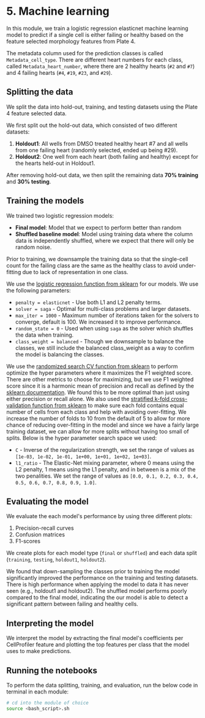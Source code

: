 # 5. Machine learning

In this module, we train a logistic regression elasticnet machine learning model to predict if a single cell is either failing or healthy based on the feature selected morphology features from Plate 4. 

The metadata column used for the prediction classes is called `Metadata_cell_type`.
There are different heart numbers for each class, called `Metadata_heart_number`, where there are 2 healthy hearts (`#2` and `#7`) and 4 failing hearts (`#4`, `#19`, `#23`, and `#29`).

## Splitting the data

We split the data into hold-out, training, and testing datasets using the Plate 4 feature selected data.

We first split out the hold-out data, which consisted of two different datasets:

1. **Holdout1**: All wells from DMSO treated healthy heart #7 and all wells from one failing heart (randomly selected, ended up being #29).
2. **Holdout2**: One well from each heart (both failing and healthy) except for the hearts held-out in Holdout1.

After removing hold-out data, we then split the remaining data **70% training** and **30% testing**.

## Training the models

We trained two logistic regression models:

- **Final model**: Model that we expect to perform better than random
- **Shuffled baseline model**: Model using training data where the column data is independently shuffled, where we expect that there will only be random noise.

Prior to training, we downsample the training data so that the single-cell count for the failing class are the same as the healthy class to avoid under-fitting due to lack of representation in one class.

We use the [logistic regression function from sklearn](https://scikit-learn.org/stable/modules/generated/sklearn.linear_model.LogisticRegression.html) for our models. 
We use the following parameters:

- `penalty = elasticnet` - Use both L1 and L2 penalty terms.
- `solver = saga` - Optimal for multi-class problems and larger datasets.
- `max_iter = 1000` - Maximum number of iterations taken for the solvers to converge, default is 100. We increased it to improve performance.
- `random_state = 0` - Used when using `saga` as the solver which shuffles the data when training.
- `class_weight = balanced` - Though we downsample to balance the classes, we still include the balanced class_weight as a way to confirm the model is balancing the classes.

We use the [randomized search CV function from sklearn](https://scikit-learn.org/stable/modules/generated/sklearn.model_selection.RandomizedSearchCV.html) to perform optimize the hyper parameters where it maximizes the F1 weighted score. 
There are other metrics to choose for maximizing, but we use F1 weighted score since it is a harmonic mean of precision and recall as defined by the [sklearn documentation](https://scikit-learn.org/stable/modules/generated/sklearn.metrics.f1_score.html). 
We found this to be more optimal than just using either precision or recall alone.
We also used the [stratified k-fold cross-validation function from sklearn](https://scikit-learn.org/stable/modules/generated/sklearn.model_selection.StratifiedKFold.html) to make sure each fold contains equal number of cells from each class and help with avoiding over-fitting.
We increase the number of folds to 10 from the default of 5 to allow for more chance of reducing over-fitting in the model and since we have a fairly large training dataset, we can allow for more splits without having too small of splits.
Below is the hyper parameter search space we used:

- `C` - Inverse of the regularization strength, we set the range of values as `[1e-03, 1e-02, 1e-01, 1e+00, 1e+01, 1e+02, 1e+03]`.
- `l1_ratio` - The Elastic-Net mixing parameter, where 0 means using the L2 penalty, 1 means using the L1 penalty, and in between is a mix of the two penalities. We set the range of values as `[0.0, 0.1, 0.2, 0.3, 0.4, 0.5, 0.6, 0.7, 0.8, 0.9, 1.0]`.

## Evaluating the model

We evaluate the each model's performance by using three different plots:

1. Precision-recall curves
2. Confusion matrices
3. F1-scores

We create plots for each model type (`final` or `shuffled`) and each data split (`training`, `testing`, `holdout1`, `holdout2`).

We found that down-sampling the classes prior to training the model significantly improved the performance on the training and testing datasets.
There is high performance when applying the model to data it has never seen (e.g., holdout1 and holdout2).
The shuffled model performs poorly compared to the final model, indicating the our model is able to detect a significant pattern between failing and healthy cells.

## Interpreting the model

We interpret the model by extracting the final model's coefficients per CellProfiler feature and plotting the top features per class that the model uses to make predictions.

## Running the notebooks

To perform the data splitting, training, and evaluation, run the below code in terminal in each module:

```bash
# cd into the module of choice
source <bash_script>.sh
```
